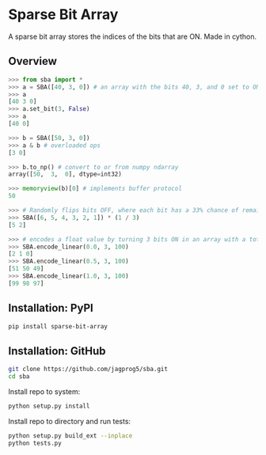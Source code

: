 # Sparse Bit Array

A sparse bit array stores the indices of the bits that are ON. Made in cython.

## Overview

```python
>>> from sba import *
>>> a = SBA([40, 3, 0]) # an array with the bits 40, 3, and 0 set to ON
>>> a
[40 3 0]
>>> a.set_bit(3, False)
>>> a
[40 0]

>>> b = SBA([50, 3, 0])
>>> a & b # overloaded ops
[3 0]

>>> b.to_np() # convert to or from numpy ndarray
array([50,  3,  0], dtype=int32)

>>> memoryview(b)[0] # implements buffer protocol
50

>>> # Randomly flips bits OFF, where each bit has a 33% chance of remaining ON
>>> SBA([6, 5, 4, 3, 2, 1]) * (1 / 3)
[5 2]

>>> # encodes a float value by turning 3 bits ON in an array with a total size of 100
>>> SBA.encode_linear(0.0, 3, 100)
[2 1 0]
>>> SBA.encode_linear(0.5, 3, 100)
[51 50 49]
>>> SBA.encode_linear(1.0, 3, 100)
[99 98 97]
```
## Installation: PyPI
```bash
pip install sparse-bit-array
```
## Installation: GitHub
```bash
git clone https://github.com/jagprog5/sba.git
cd sba
```
Install repo to system:
```bash
python setup.py install
```
Install repo to directory and run tests:
```bash
python setup.py build_ext --inplace
python tests.py
```
